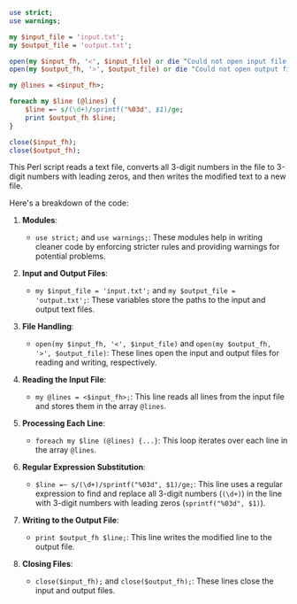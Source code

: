 ```perl
use strict;
use warnings;

my $input_file = 'input.txt';
my $output_file = 'output.txt';

open(my $input_fh, '<', $input_file) or die "Could not open input file: $!";
open(my $output_fh, '>', $output_file) or die "Could not open output file: $!";

my @lines = <$input_fh>;

foreach my $line (@lines) {
    $line =~ s/(\d+)/sprintf("%03d", $1)/ge;
    print $output_fh $line;
}

close($input_fh);
close($output_fh);
```

This Perl script reads a text file, converts all 3-digit numbers in the file to 3-digit numbers with leading zeros, and then writes the modified text to a new file.

Here's a breakdown of the code:

1. **Modules**:
   - `use strict;` and `use warnings;`: These modules help in writing cleaner code by enforcing stricter rules and providing warnings for potential problems.

2. **Input and Output Files**:
   - `my $input_file = 'input.txt';` and `my $output_file = 'output.txt';`: These variables store the paths to the input and output text files.

3. **File Handling**:
   - `open(my $input_fh, '<', $input_file)` and `open(my $output_fh, '>', $output_file)`: These lines open the input and output files for reading and writing, respectively.

4. **Reading the Input File**:
   - `my @lines = <$input_fh>;`: This line reads all lines from the input file and stores them in the array `@lines`.

5. **Processing Each Line**:
   - `foreach my $line (@lines) {...}`: This loop iterates over each line in the array `@lines`.

6. **Regular Expression Substitution**:
   - `$line =~ s/(\d+)/sprintf("%03d", $1)/ge;`: This line uses a regular expression to find and replace all 3-digit numbers (`(\d+)`) in the line with 3-digit numbers with leading zeros (`sprintf("%03d", $1)`).

7. **Writing to the Output File**:
   - `print $output_fh $line;`: This line writes the modified line to the output file.

8. **Closing Files**:
   - `close($input_fh);` and `close($output_fh);`: These lines close the input and output files.